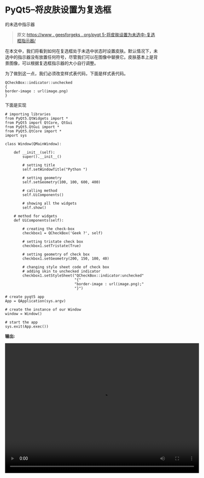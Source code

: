 # PyQt5–将皮肤设置为复选框

的未选中指示器

> 原文:[https://www . geesforgeks . org/pyqt 5-将皮肤设置为未选中-复选框指示器/](https://www.geeksforgeeks.org/pyqt5-set-skin-to-unchecked-indicator-of-check-box/)

在本文中，我们将看到如何在复选框处于未选中状态时设置皮肤。默认情况下，未选中的指示器没有放置任何符号，尽管我们可以在图像中替换它。皮肤基本上是背景图像，可以根据复选框指示器的大小自行调整。

为了做到这一点，我们必须改变样式表代码，下面是样式表代码。

```
QCheckBox::indicator::unchecked
{
border-image : url(image.png)
}

```

下面是实现

```
# importing libraries
from PyQt5.QtWidgets import * 
from PyQt5 import QtCore, QtGui
from PyQt5.QtGui import * 
from PyQt5.QtCore import * 
import sys

class Window(QMainWindow):

    def __init__(self):
        super().__init__()

        # setting title
        self.setWindowTitle("Python ")

        # setting geometry
        self.setGeometry(100, 100, 600, 400)

        # calling method
        self.UiComponents()

        # showing all the widgets
        self.show()

    # method for widgets
    def UiComponents(self):

        # creating the check-box
        checkbox1 = QCheckBox('Geek ?', self)

        # setting tristate check box
        checkbox1.setTristate(True)

        # setting geometry of check box
        checkbox1.setGeometry(200, 150, 100, 40)

        # changing style sheet code of check box
        # adding skin to unchecked indicator
        checkbox1.setStyleSheet("QCheckBox::indicator:unchecked"
                                "{"
                                "border-image : url(image.png);"
                                "}")

# create pyqt5 app
App = QApplication(sys.argv)

# create the instance of our Window
window = Window()

# start the app
sys.exit(App.exec())
```

**输出:**

<video class="wp-video-shortcode" id="video-395506-1" width="640" height="428" preload="metadata" controls=""><source type="video/mp4" src="https://media.geeksforgeeks.org/wp-content/uploads/20200405021300/Python-05-04-2020-02_12_37.mp4?_=1">[https://media.geeksforgeeks.org/wp-content/uploads/20200405021300/Python-05-04-2020-02_12_37.mp4](https://media.geeksforgeeks.org/wp-content/uploads/20200405021300/Python-05-04-2020-02_12_37.mp4)</video>